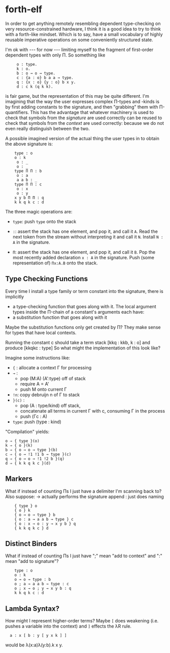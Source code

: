 forth-elf
=========

In order to get anything remotely resembling dependent type-checking
on very resource-constrained hardware, I think it is a good idea to
try to think with a forth-like mindset. Which is to say, have a small
vocabulary of highly reusable imperative operations on some
conveniently structured state.

I'm ok with --- for now --- limiting myself to the fragment of
first-order dependent types with only Π. So something like
```
     o : type.
     k : o.
     b : o → o → type.
     c : {a : o} b a a → type.
     q : {x : o} {y : o} b x y.
     d : c k (q k k).
```

is fair game, but the representation of this may be quite different.
I'm imagining that the way the user expresses complex Π-types and
-kinds is by first adding constants to the signature, and then
"grabbing" them with Π-quantifiers. This has the advantage that
whatever machinery is used to check that symbols from the *signature*
are used correctly can be reused to check that symbols from the
*context* are used correctly: because we do not even really
distinguish between the two.

A possible imagined version of the actual thing the user types in to obtain
the above signature is:
```
    type : o
    o : k
     o : _
     o : _
    type Π Π : b
     o : a
     a a b : _
    type Π Π : c
     o : x
     o : y
    x y b Π Π : q
    k k q k c : d
```
The three magic operations are:

- `type`: push `type` onto the stack

- `:`: assert the stack has one element, and pop it, and call it `A`.
   Read the next token from the stream without interpreting it and call it `N`.
   Install `N : A` in the signature.

- `Π`: assert the stack has one element, and pop it, and call it `B`.
   Pop the most recently added declaration `x : A` in the signature.
   Push (some representation of) `Πx:A.B` onto the stack.

Type Checking Functions
-----------------------

Every time I install a type family or term constant into the signature,
there is implicitly
- a type-checking function that goes along with it.
The local argument types inside the Π-chain of a constant's arguments each have:
- a substitution function that goes along with it

Maybe the substitution functions only get created by Π? They make sense
for types that have local contexts.

Running the constant c should take a term stack
[kkq : kkb, k : o]
and produce
[kkqkc : type]
So what might the implementation of this look like?

Imagine some instructions like:

- `{` : allocate a context Γ for processing
- `→` :
    - pop (M:A) (A':type) off of stack
    - require A = A'
    - push M onto current Γ
- `!n`: copy debruijn n of Γ to stack
- `}(c)` :
    - pop (A : type/kind) off stack,
    - concatenate all terms in current Γ with c, consuming Γ in the process
    - push (Γc : A)
- `type`: push (type : kind)

"Compilation" yields:
```
o ⇒ { type }(o)
k ⇒ { o }(k)
b ⇒ { o → o → type }(b)
c ⇒ { o → !1 !1 b → type }(c)
q ⇒ { o → o → !1 !2 b }(q)
d ⇒ { k k q k c }(d)
```

Markers
-------
What if instead of counting Πs I just have a delimiter I'm scanning back to?
Also suppose:
 → actually performs the signature append
 : just does naming

```
    { type } o
    { o } k
    { o → o → type } b
    { o : a → a a b → type } c
    { o : x → o : y → x y b } q
    { k k q k c } d
```

Distinct Binders
----------------
What if instead of counting Πs I just have ";" mean "add to context"
and ":" mean "add to signature"?

```
    type : o
    o : k
    o → o → type : b
    o ; a → a a b → type : c
    o ; x → o ; y → x y b : q
    k k q k c : d
```

Lambda Syntax?
--------------

How might I represent higher-order terms? Maybe `[` does weakening (i.e. pushes a variable into the context)
and `]` effects the λR rule.
```
  a : x [ b : y [ y x k ] ]
```
would be λ(x:a)λ(y:b).k x y.
